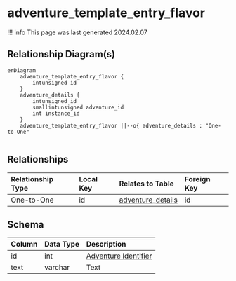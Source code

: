 # adventure_template_entry_flavor

!!! info
	This page was last generated 2024.02.07

## Relationship Diagram(s)

```mermaid
erDiagram
    adventure_template_entry_flavor {
        intunsigned id
    }
    adventure_details {
        intunsigned id
        smallintunsigned adventure_id
        int instance_id
    }
    adventure_template_entry_flavor ||--o{ adventure_details : "One-to-One"


```


## Relationships

| Relationship Type | Local Key | Relates to Table | Foreign Key |
| :--- | :--- | :--- | :--- |
| One-to-One | id | [adventure_details](../../schema/adventures/adventure_details.md) | id |


## Schema

| Column | Data Type | Description |
| :--- | :--- | :--- |
| id | int | [Adventure Identifier](adventure_details.md) |
| text | varchar | Text |

